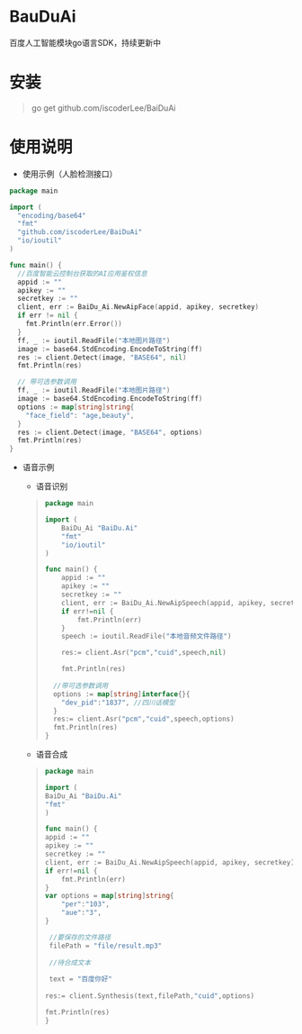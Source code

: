 # BauDuAi

百度人工智能模块go语言SDK，持续更新中

# 安装

> go get github.com/iscoderLee/BaiDuAi

# 使用说明

- 使用示例（人脸检测接口）

```go
package main

import (
  "encoding/base64"
  "fmt"
  "github.com/iscoderLee/BaiDuAi"
  "io/ioutil"
)

func main() {
  //百度智能云控制台获取的AI应用鉴权信息
  appid := ""
  apikey := ""
  secretkey := ""
  client, err := BaiDu_Ai.NewAipFace(appid, apikey, secretkey)
  if err != nil {
    fmt.Println(err.Error())
  }
  ff, _ := ioutil.ReadFile("本地图片路径")
  image := base64.StdEncoding.EncodeToString(ff)
  res := client.Detect(image, "BASE64", nil)
  fmt.Println(res)

  // 带可选参数调用
  ff, _ := ioutil.ReadFile("本地图片路径")
  image := base64.StdEncoding.EncodeToString(ff)
  options := map[string]string{
    "face_field": "age,beauty",
  }
  res := client.Detect(image, "BASE64", options)
  fmt.Println(res)
}
```

- 语音示例

  - 语音识别

  > ```go
  > package main
  > 
  > import (
  > 	BaiDu_Ai "BaiDu.Ai"
  > 	"fmt"
  > 	"io/ioutil"
  > )
  > 
  > func main() {
  > 	appid := ""
  > 	apikey := ""
  > 	secretkey := ""
  > 	client, err := BaiDu_Ai.NewAipSpeech(appid, apikey, secretkey)
  > 	if err!=nil {
  > 		fmt.Println(err)
  > 	}
  > 	speech := ioutil.ReadFile("本地音频文件路径")
  > 
  > 	res:= client.Asr("pcm","cuid",speech,nil)
  > 
  > 	fmt.Println(res)
  >   
  >   //带可选参数调用
  >   options := map[string]interface{}{
  >     "dev_pid":"1837", //四川话模型
  >   }
  >   res:= client.Asr("pcm","cuid",speech,options)
  >   fmt.Println(res)
  > }
  > 
  > ```

  - 语音合成

  >
  >
  >```go
  >package main
  >
  >import (
  >	BaiDu_Ai "BaiDu.Ai"
  >	"fmt"
  >)
  >
  >func main() {
  >	appid := ""
  >	apikey := ""
  >	secretkey := ""
  >	client, err := BaiDu_Ai.NewAipSpeech(appid, apikey, secretkey)
  >	if err!=nil {
  >		fmt.Println(err)
  >	}
  >	var options = map[string]string{
  >		"per":"103",
  >		"aue":"3",
  >	}
  >	
  >  //要保存的文件路径
  >  filePath = "file/result.mp3"
  >  
  >  //待合成文本
  >  
  >  text = "百度你好"
  >  
  >	res:= client.Synthesis(text,filePath,"cuid",options)
  >
  >	fmt.Println(res)
  >}
  >```

>
>
